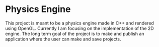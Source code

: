 # Physics Engine

This project is meant to be a physics engine made in C++ and rendered using OpenGL. Currently I am focusing on the implementation of the 2D engine. The long term goal of the project is to make and publish an application where the user can make and save projects.